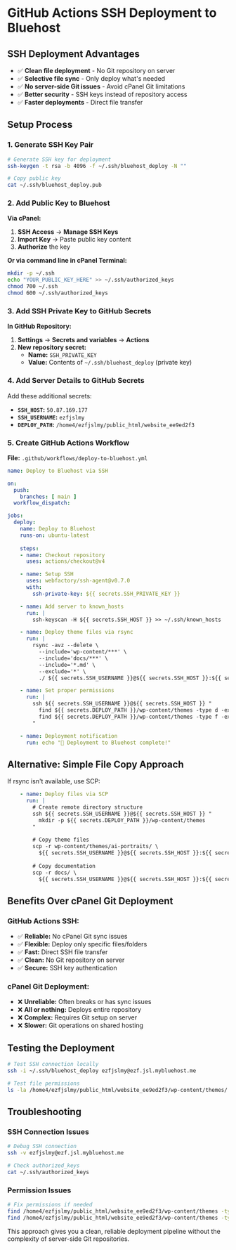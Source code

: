 # GitHub Actions SSH Deployment to Bluehost

## SSH Deployment Advantages

- ✅ **Clean file deployment** - No Git repository on server
- ✅ **Selective file sync** - Only deploy what's needed
- ✅ **No server-side Git issues** - Avoid cPanel Git limitations
- ✅ **Better security** - SSH keys instead of repository access
- ✅ **Faster deployments** - Direct file transfer

## Setup Process

### 1. Generate SSH Key Pair

```bash
# Generate SSH key for deployment
ssh-keygen -t rsa -b 4096 -f ~/.ssh/bluehost_deploy -N ""

# Copy public key
cat ~/.ssh/bluehost_deploy.pub
```

### 2. Add Public Key to Bluehost

**Via cPanel:**
1. **SSH Access** → **Manage SSH Keys**
2. **Import Key** → Paste public key content
3. **Authorize** the key

**Or via command line in cPanel Terminal:**
```bash
mkdir -p ~/.ssh
echo "YOUR_PUBLIC_KEY_HERE" >> ~/.ssh/authorized_keys
chmod 700 ~/.ssh
chmod 600 ~/.ssh/authorized_keys
```

### 3. Add SSH Private Key to GitHub Secrets

**In GitHub Repository:**
1. **Settings** → **Secrets and variables** → **Actions**
2. **New repository secret:**
   - **Name:** `SSH_PRIVATE_KEY`
   - **Value:** Contents of `~/.ssh/bluehost_deploy` (private key)

### 4. Add Server Details to GitHub Secrets

Add these additional secrets:
- **`SSH_HOST`:** `50.87.169.177`
- **`SSH_USERNAME`:** `ezfjslmy`
- **`DEPLOY_PATH`:** `/home4/ezfjslmy/public_html/website_ee9ed2f3`

### 5. Create GitHub Actions Workflow

**File:** `.github/workflows/deploy-to-bluehost.yml`

```yaml
name: Deploy to Bluehost via SSH

on:
  push:
    branches: [ main ]
  workflow_dispatch:

jobs:
  deploy:
    name: Deploy to Bluehost
    runs-on: ubuntu-latest
    
    steps:
    - name: Checkout repository
      uses: actions/checkout@v4

    - name: Setup SSH
      uses: webfactory/ssh-agent@v0.7.0
      with:
        ssh-private-key: ${{ secrets.SSH_PRIVATE_KEY }}

    - name: Add server to known_hosts
      run: |
        ssh-keyscan -H ${{ secrets.SSH_HOST }} >> ~/.ssh/known_hosts

    - name: Deploy theme files via rsync
      run: |
        rsync -avz --delete \
          --include='wp-content/***' \
          --include='docs/***' \
          --include='*.md' \
          --exclude='*' \
          ./ ${{ secrets.SSH_USERNAME }}@${{ secrets.SSH_HOST }}:${{ secrets.DEPLOY_PATH }}/

    - name: Set proper permissions
      run: |
        ssh ${{ secrets.SSH_USERNAME }}@${{ secrets.SSH_HOST }} "
          find ${{ secrets.DEPLOY_PATH }}/wp-content/themes -type d -exec chmod 755 {} \;
          find ${{ secrets.DEPLOY_PATH }}/wp-content/themes -type f -exec chmod 644 {} \;
        "

    - name: Deployment notification
      run: echo "🚀 Deployment to Bluehost complete!"
```

## Alternative: Simple File Copy Approach

If rsync isn't available, use SCP:

```yaml
    - name: Deploy files via SCP
      run: |
        # Create remote directory structure
        ssh ${{ secrets.SSH_USERNAME }}@${{ secrets.SSH_HOST }} "
          mkdir -p ${{ secrets.DEPLOY_PATH }}/wp-content/themes
        "
        
        # Copy theme files
        scp -r wp-content/themes/ai-portraits/ \
          ${{ secrets.SSH_USERNAME }}@${{ secrets.SSH_HOST }}:${{ secrets.DEPLOY_PATH }}/wp-content/themes/
        
        # Copy documentation
        scp -r docs/ \
          ${{ secrets.SSH_USERNAME }}@${{ secrets.SSH_HOST }}:${{ secrets.DEPLOY_PATH }}/
```

## Benefits Over cPanel Git Deployment

### GitHub Actions SSH:
- ✅ **Reliable:** No cPanel Git sync issues
- ✅ **Flexible:** Deploy only specific files/folders  
- ✅ **Fast:** Direct SSH file transfer
- ✅ **Clean:** No Git repository on server
- ✅ **Secure:** SSH key authentication

### cPanel Git Deployment:
- ❌ **Unreliable:** Often breaks or has sync issues
- ❌ **All or nothing:** Deploys entire repository
- ❌ **Complex:** Requires Git setup on server
- ❌ **Slower:** Git operations on shared hosting

## Testing the Deployment

```bash
# Test SSH connection locally
ssh -i ~/.ssh/bluehost_deploy ezfjslmy@ezf.jsl.mybluehost.me

# Test file permissions
ls -la /home4/ezfjslmy/public_html/website_ee9ed2f3/wp-content/themes/
```

## Troubleshooting

### SSH Connection Issues
```bash
# Debug SSH connection
ssh -v ezfjslmy@ezf.jsl.mybluehost.me

# Check authorized_keys
cat ~/.ssh/authorized_keys
```

### Permission Issues
```bash
# Fix permissions if needed
find /home4/ezfjslmy/public_html/website_ee9ed2f3/wp-content/themes -type d -exec chmod 755 {} \;
find /home4/ezfjslmy/public_html/website_ee9ed2f3/wp-content/themes -type f -exec chmod 644 {} \;
```

This approach gives you a clean, reliable deployment pipeline without the complexity of server-side Git repositories.